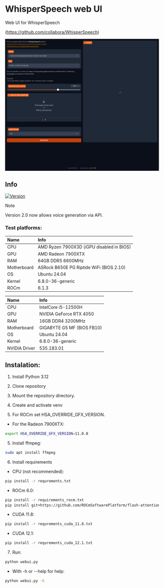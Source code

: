 # WhisperSpeech web UI
Web UI for WhisperSpeech

(https://github.com/collabora/WhisperSpeech)

![Preview](screenshot.png)

## Info
[![Version](https://img.shields.io/badge/2.0-version-orange.svg)](https://github.com/Mateusz-Dera/WhisperSpeech-Web-UI/blob/main/README.md)

> [!Note]
> Version 2.0 now allows voice generation via API.

### Test platforms:
|Name|Info|
|:---|:---|
|CPU|AMD Ryzen 7900X3D (iGPU disabled in BIOS)|
|GPU|AMD Radeon 7900XTX|
|RAM|64GB DDR5 6600MHz|
|Motherboard|ASRock B650E PG Riptide WiFi (BIOS 2.10)|
|OS|Ubuntu 24.04|
|Kernel|6.8.0-36-generic|
|ROCm|6.1.3|

|Name|Info|
|:---|:---|
|CPU|IntelCore i5-12500H|
|GPU|NVIDIA GeForce RTX 4050|
|RAM|16GB DDR4 3200MHz|
|Motherboard|GIGABYTE G5 MF (BIOS FB10)|
|OS|Ubuntu 24.04|
|Kernel|6.8.0-36-generic|
|NVIDIA Driver|535.183.01|

## Instalation:
1. Install Python 3.12

2. Clone repository

3. Mount the repository directory.

3. Create and activate venv

4. For ROCm set HSA_OVERRIDE_GFX_VERSION.
* For the Radeon 7900XTX:
```bash
export HSA_OVERRIDE_GFX_VERSION=11.0.0
```
5. Install ffmpeg:
```bash
sudo apt install ffmpeg
```

6. Install requirements

* CPU (not recommended):
```bash
pip install -r requrements.txt
```

* ROCm 6.0:
```bash
pip install -r requirements_rocm.txt
pip install git+https://github.com/ROCmSoftwarePlatform/flash-attention.git@2554f490101742ccdc56620a938f847f61754be6
```

* CUDA 11.8:
```bash
pip install -r requrements_cuda_11.8.txt
```

* CUDA 12.1:
```bash
pip install -r requrements_cuda_12.1.txt
```

7. Run:
```bash
python webui.py
```
* With -h or --help for help:
```bash
python webui.py -h
```

<!-- TRANSLATION -->
<!-- PYBABEL -->
<!-- EXTRACT -->
<!-- pybabel extract -F babel.cfg -o ./locale/messages.pot . -->
<!-- UPDATE -->
<!-- pybabel update -i ./locale/messages.pot -d ./locale -->
<!-- NEW LANGUAGE -->
<!-- pybabel init -i ./locale/messages.pot -d ./locale -l pl_PL -->
<!-- COMPILE -->
<!-- pybabel compile -d ./locale -->
